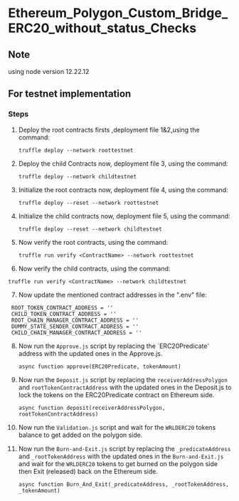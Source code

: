 # Ethereum_Polygon_Custom_Bridge_ERC20_without_status_Checks

## Note

using node version 12.22.12

## For testnet implementation 

### Steps

1. Deploy the root contracts firsts ,deployment file 1&2,using the command:

    `truffle deploy --network roottestnet`

2. Deploy the child Contracts now, deployment file 3, using the command:

    `truffle deploy --network childtestnet`
    
3. Initialize the root contracts now, deployment file 4, using the command:
   
     `truffle deploy --reset --network roottestnet`
     
4. Initialize the child contracts now, deployment file 5, using the command:     
      
      `truffle deploy --reset --network childtestnet`

5. Now verify the root contracts, using the command:
  
   `truffle run verify <ContractName> --network roottestnet`
   
6. Now verify the child contracts, using the command:

  `truffle run verify <ContractName> --network childtestnet`
  
7. Now update the mentioned contract addresses in the ".env" file:

  ```
   ROOT_TOKEN_CONTRACT_ADDRESS = ''
   CHILD_TOKEN_CONTRACT_ADDRESS = ''
   ROOT_CHAIN_MANAGER_CONTRACT_ADDRESS = ''
   DUMMY_STATE_SENDER_CONTRACT_ADDRESS = ''
   CHILD_CHAIN_MANAGER_CONTRACT_ADDRESS = ''
  ```

8. Now run the `Approve.js` script by replacing the `ERC20Predicate' address with the updated ones in the Approve.js.

   `async function approve(ERC20Predicate, tokenAmount)`
   
9. Now run the `Deposit.js` script by replacing the `receiverAddressPolygon` and `rootTokenContractAddress` with the updated ones in the Deposit.js to lock the tokens on the ERC20Predicate contract on 
   Ethereum side.

   `async function deposit(receiverAddressPolygon, rootTokenContractAddress)`
   
10. Now run the `Validation.js` script and wait for the `WRLDERC20` tokens balance to get added on the polygon side.

11. Now run the `Burn-and-Exit.js` script by replacing the `_predicateAddress` and `_rootTokenAddress` with the updated ones in the `Burn-and-Exit.js` and  wait for the `WRLDERC20` tokens to get burned on 
    the polygon side then Exit (released) back on the Ethereum side.

    `async function Burn_And_Exit(_predicateAddress, _rootTokenAddress, _tokenAmount)` 
